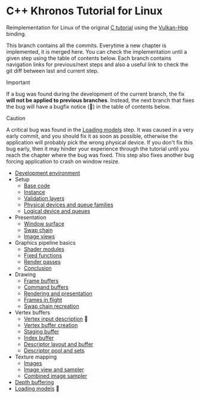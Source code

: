 # C++ Khronos Tutorial for Linux

Reimplementation for Linux of the original
[C tutorial](https://docs.vulkan.org/tutorial/latest/00_Introduction.html)
using the [Vulkan-Hpp](https://github.com/KhronosGroup/Vulkan-Hpp) binding.

This branch contains all the commits.
Everytime a new chapter is implemented, it is merged here.
You can check the implementation until a given step using the table of contents below.
Each branch contains navigation links for previous/next steps and also a useful link to check the git diff between last
and current step.

> [!IMPORTANT]
> If a bug was found during the development of the current branch, the fix **will not be applied to previous branches**.
> Instead, the next branch that fixes the bug will have a bugfix notice (🐞) in the table of contents below.

> [!CAUTION]
> A critical bug was found in
> the [Loading models](https://github.com/Pacheco95/khronos-vulkan-tutorial-cpp/tree/linux/07-loading-models) step.
> It was caused in a very early commit, and you should fix it as soon as possible, otherwise the application will
> probably pick the wrong physical device.
> If you don't fix this bug early, then it may hinder your experience through the tutorial until you reach the chapter
> where the bug was fixed.
> This step also fixes another bug forcing application to crash on window resize.

* [Development environment](https://github.com/Pacheco95/khronos-vulkan-tutorial-cpp/tree/linux/01-development-environment)
* Setup
    * [Base code](https://github.com/Pacheco95/khronos-vulkan-tutorial-cpp/tree/linux/02-drawing-triangle/01-setup/01-base-code)
    * [Instance](https://github.com/Pacheco95/khronos-vulkan-tutorial-cpp/tree/linux/02-drawing-triangle/01-setup/02-instance)
    * [Validation layers](https://github.com/Pacheco95/khronos-vulkan-tutorial-cpp/tree/linux/02-drawing-triangle/01-setup/03-validation-layers)
    * [Physical devices and queue families](https://github.com/Pacheco95/khronos-vulkan-tutorial-cpp/tree/linux/02-drawing-triangle/01-setup/04-physical-devices-and-queue-families)
    * [Logical device and queues](https://github.com/Pacheco95/khronos-vulkan-tutorial-cpp/tree/linux/02-drawing-triangle/01-setup/05-logical-device-and-queues)
* Presentation
    * [Window surface](https://github.com/Pacheco95/khronos-vulkan-tutorial-cpp/tree/linux/02-drawing-triangle/02-presentation/01-window-surface)
    * [Swap chain](https://github.com/Pacheco95/khronos-vulkan-tutorial-cpp/tree/linux/02-drawing-triangle/02-presentation/02-swapchain)
    * [Image views](https://github.com/Pacheco95/khronos-vulkan-tutorial-cpp/tree/linux/02-drawing-triangle/02-presentation/03-image-views)
* Graphics pipeline basics
    * [Shader modules](https://github.com/Pacheco95/khronos-vulkan-tutorial-cpp/tree/linux/02-drawing-triangle/03-graphics-pipeline-basics/02-shader-modules)
    * [Fixed functions](https://github.com/Pacheco95/khronos-vulkan-tutorial-cpp/tree/linux/02-drawing-triangle/03-graphics-pipeline-basics/03-fixed-functions)
    * [Render passes](https://github.com/Pacheco95/khronos-vulkan-tutorial-cpp/tree/linux/02-drawing-triangle/03-graphics-pipeline-basics/04-render-passes)
    * [Conclusion](https://github.com/Pacheco95/khronos-vulkan-tutorial-cpp/tree/linux/02-drawing-triangle/03-graphics-pipeline-basics/05-conclusion)
* Drawing
    * [Frame buffers](https://github.com/Pacheco95/khronos-vulkan-tutorial-cpp/tree/linux/02-drawing-triangle/04-drawing/01-frame-buffers)
    * [Command buffers](https://github.com/Pacheco95/khronos-vulkan-tutorial-cpp/tree/linux/02-drawing-triangle/04-drawing/02-command-buffers)
    * [Rendering and presentation](https://github.com/Pacheco95/khronos-vulkan-tutorial-cpp/tree/linux/02-drawing-triangle/04-drawing/03-rendering-and-presentation)
    * [Frames in flight](https://github.com/Pacheco95/khronos-vulkan-tutorial-cpp/tree/linux/02-drawing-triangle/04-drawing/04-frames-in-flight)
    * [Swap chain recreation](https://github.com/Pacheco95/khronos-vulkan-tutorial-cpp/tree/linux/02-drawing-triangle/05-swapchain-recreation)
* Vertex buffers
    * [Vertex input description](https://github.com/Pacheco95/khronos-vulkan-tutorial-cpp/tree/linux/03-vertex-buffers/01-vertex-input-description)
      🐞
    * [Vertex buffer creation](https://github.com/Pacheco95/khronos-vulkan-tutorial-cpp/tree/linux/03-vertex-buffers/02-vertex-buffer-creation)
    * [Staging buffer](https://github.com/Pacheco95/khronos-vulkan-tutorial-cpp/tree/linux/03-vertex-buffers/03-staging-buffer)
    * [Index buffer](https://github.com/Pacheco95/khronos-vulkan-tutorial-cpp/tree/linux/03-vertex-buffers/04-index-buffer)
    * [Descriptor layout and buffer](https://github.com/Pacheco95/khronos-vulkan-tutorial-cpp/tree/linux/04-uniform-buffers/01-descriptor-layout-and-buffer)
    * [Descriptor pool and sets](https://github.com/Pacheco95/khronos-vulkan-tutorial-cpp/tree/linux/04-uniform-buffers/02-descriptor-pool-and-sets)
* Texture mapping
    * [Images](https://github.com/Pacheco95/khronos-vulkan-tutorial-cpp/tree/linux/05-texture-mapping/01-images)
    * [Image view and sampler](https://github.com/Pacheco95/khronos-vulkan-tutorial-cpp/tree/linux/05-texture-mapping/02-image-view-and-sampler)
    * [Combined image sampler](https://github.com/Pacheco95/khronos-vulkan-tutorial-cpp/tree/linux/05-texture-mapping/03-combined-image-sampler)
* [Depth buffering](https://github.com/Pacheco95/khronos-vulkan-tutorial-cpp/tree/linux/06-depth-buffering)
* [Loading models](https://github.com/Pacheco95/khronos-vulkan-tutorial-cpp/tree/linux/07-loading-models) 🐞
